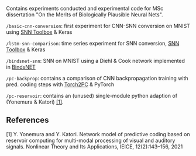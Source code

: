Contains experiments conducted and experimental code for MSc dissertation "On the Merits of Biologically Plausible Neural Nets".

`/basic-cnn-conversion`: first experiment for CNN-SNN conversion on MNIST using [SNN Toolbox](https://github.com/NeuromorphicProcessorProject/snn_toolbox) & Keras

`/lstm-snn-comparison`: time series experiment for SNN conversion, [SNN Toolbox](https://github.com/NeuromorphicProcessorProject/snn_toolbox) & Keras

`/bindsnet-snn`: SNN on MNIST using a Diehl & Cook network implemented in [BindsNET](https://github.com/BindsNET/bindsnet)

`/pc-backprop`: contains a comparison of CNN backpropagation training with pred. coding steps with [Torch2PC](https://github.com/RobertRosenbaum/Torch2PC) & PyTorch

`/pc-reservoir`: contains an (unused) single-module python adaption of (Yonemura & Katori) [[1]](#1).

## References
<a id="1">[1]</a>
Y. Yonemura and Y. Katori. 
Network model of predictive coding based on reservoir computing 
for multi-modal processing of visual and auditory signals. 
Nonlinear Theory and Its
Applications, IEICE, 12(2):143–156, 2021
